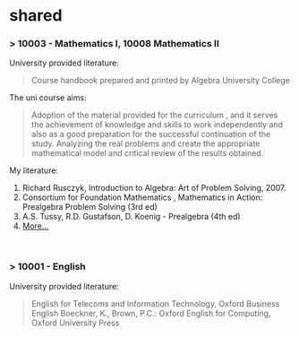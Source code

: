 # shared

### > 10003 - Mathematics I, 10008 Mathematics II 

University provided literature:				
> Course handbook prepared and printed by Algebra University College				

The uni course aims:
> Adoption of the material provided for the curriculum , and it serves the achievement of knowledge and skills to work independently and also as a good preparation for the successful continuation of the study. Analyzing the real problems and create the appropriate mathematical model and critical review of the results obtained.

My literature:

1. Richard Rusczyk, Introduction to Algebra: Art of Problem Solving, 2007.
2. Consortium for Foundation Mathematics , Mathematics in Action: Prealgebra Problem Solving (3rd ed)
3. A.S. Tussy, R.D. Gustafson, D. Koenig - Prealgebra (4th ed)
4. [More...](https://raw.githubusercontent.com/frainfreeze/studying/master/shared/math/literature.md)


<br>

### > 10001 - English
University provided literature:				
> English for Telecoms and Information Technology, Oxford Business English 
> Boeckner, K., Brown, P.C.: Oxford English for Computing, Oxford University Press



